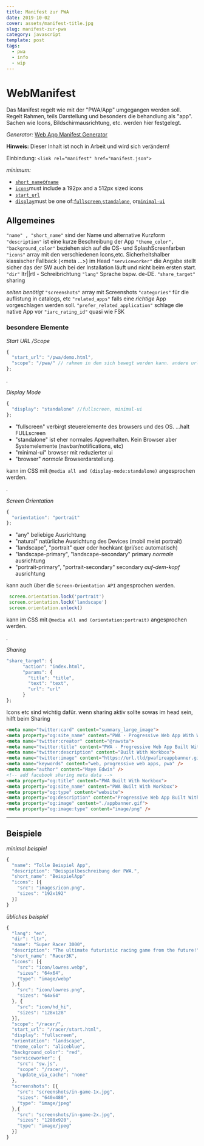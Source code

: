 ```yaml
---
title: Manifest zur PWA
date: 2019-10-02
cover: assets/manifest-title.jpg
slug: manifest-zur-pwa
category: javascript
template: post
tags:
  - pwa
  - info
  - wip
---
```

# WebManifest

Das Manifest regelt wie mit der "PWA/App" umgegangen werden soll.
Regelt Rahmen, teils Darstellung und besonders die behandlung als "app".
Sachen wie Icons, Bildschirmausrichtung, etc. werden hier festgelegt.

_Generator:_ [Web App Manifest Generator](https://tomitm.github.io/appmanifest/)

**Hinweis:** Dieser Inhalt ist noch in Arbeit und wird sich verändern!


Einbindung: ``<link rel="manifest" href="manifest.json">``

*minimum:*
*   [`short_name`or`name`](https://developers.google.com/web/fundamentals/web-app-manifest/#name)
*   [`icons`](https://developers.google.com/web/fundamentals/web-app-manifest/#icons)must include a 192px and a 512px sized icons
*   [`start_url`](https://developers.google.com/web/fundamentals/web-app-manifest/#start-url)
*   [`display`](https://developers.google.com/web/fundamentals/web-app-manifest/#display)must be one of:[`fullscreen`](https://developers.google.com/web/fundamentals/web-app-manifest/#display-params),[`standalone`](https://developers.google.com/web/fundamentals/web-app-manifest/#display-params), or[`minimal-ui`](https://developers.google.com/web/fundamentals/web-app-manifest/#display-params)

## Allgemeines

``"name" , "short_name"`` sind der Name und alternative Kurzform
``"description"`` ist eine kurze Beschreibung der App
``"theme_color", "background_color"`` beziehen sich auf die OS- und SplashScreenfarben
``"icons"`` array mit den verschiedenen Icons,etc.
Sicherheitshalber klassischer Fallback (<meta ...>) im Head
``"serviceworker"`` die Angabe stellt sicher das der SW auch bei der Installation läuft und nicht beim ersten start.
``"dir"`` ltr||rtl - Schreibrichtung
``"lang"`` Sprache bspw. de-DE.
``"share_target"`` sharing

_selten benötigt_
``"screenshots"`` array mit Screenshots
``"categories"`` für die auflistung in catalogs, etc
``"related_apps"`` falls eine _richtige_ App vorgeschlagen werden soll.
``"prefer_related_application"`` schlage die native App vor
``"iarc_rating_id"`` quasi wie FSK

### besondere Elemente

*Start URL /Scope*

```js
{
  "start_url": "/pwa/demo.html",
  "scope": "/pwa/" // rahmen in dem sich bewegt werden kann. andere urls werden geblockt
};
```

_._

*Display Mode*

```js
{
  "display": "standalone" //fullscreen, minimal-ui
};
```

 - "fullscreen" verbirgt steuerelemente des browsers und des OS. ...halt FULLscreen
 - "standalone" ist eher normales Appverhalten.
    Kein Browser aber Systemelemente (navbar/notifications, etc)
 - "minimal-ui" browser mit reduzierter ui
 - "browser" _normale_ Browserdarstellung.


kann im CSS mit ``@media all and (display-mode:standalone)`` angesprochen werden.

_._

*Screen Orientation*

```js
{
  "orientation": "portrait"
};
```

 - "any" beliebige Ausrichtung
 - "natural" natürliche Ausrichtung des Devices (mobil meist portrait)
 - "landscape", "portrait" quer oder hochkant (pri/sec automatisch)
 - "landscape-primary", "landscape-secondary" primary _normale_ ausrichtung
 - "portrait-primary", "portrait-secondary" secondary _auf-dem-kopf_ ausrichtung

kann auch über die ``Screen-Orientation API`` angesprochen werden.
```js
 screen.orientation.lock('portrait')
 screen.orientation.lock('landscape')
 screen.orientation.unlock()
```

kann im CSS mit ``@media all and (orientation:portrait)`` angesprochen werden.

_._

*Sharing*

```js
"share_target": {
      "action": "index.html",
      "params": {
        "title": "title",
        "text": "text",
        "url": "url"
      }
};
```

Icons etc sind wichtig dafür.
wenn sharing aktiv sollte sowas im head sein, hilft beim Sharing
```html
<meta name="twitter:card" content="summary_large_image">
<meta property="og:site_name" content="PWA - Progressive Web App With Workbox">
<meta name="twitter:creator" content="@rawsta">
<meta name="twitter:title" content="PWA - Progressive Web App Built With Workbox">
<meta name="twitter:description" content="Built With Workbox">
<meta name="twitter:image" content="https://url.tld/pwafireappbanner.gif">
<meta name="keywords" content="web, progressive web apps, pwa" />
<meta name="author" content="Maye Edwin" />
<!-- add facebook sharing meta data -->
<meta property="og:title" content="PWA Built With Workbox">
<meta property="og:site_name" content="PWA Built With Workbox">
<meta property="og:type" content="website">
<meta property="og:description" content="Progressive Web App Built With Workbox">
<meta property="og:image" content="./appbanner.gif">
<meta property="og:image:type" content="image/png" />
```




---
## Beispiele

*minimal beispiel*
```js
{
  "name": "Tolle Beispiel App",
  "description": "Beispielbeschreibung der PWA.",
  "short_name": "BeispielApp"
  "icons": [{
    "src": "images/icon.png",
    "sizes": "192x192"
  }]
}
```

*übliches beispiel*
```js
{
  "lang": "en",
  "dir": "ltr",
  "name": "Super Racer 3000",
  "description": "The ultimate futuristic racing game from the future!",
  "short_name": "Racer3K",
  "icons": [{
    "src": "icon/lowres.webp",
    "sizes": "64x64",
    "type": "image/webp"
  },{
    "src": "icon/lowres.png",
    "sizes": "64x64"
  }, {
    "src": "icon/hd_hi",
    "sizes": "128x128"
  }],
  "scope": "/racer/",
  "start_url": "/racer/start.html",
  "display": "fullscreen",
  "orientation": "landscape",
  "theme_color": "aliceblue",
  "background_color": "red",
  "serviceworker": {
    "src": "sw.js",
    "scope": "/racer/",
    "update_via_cache": "none"
  },
  "screenshots": [{
    "src": "screenshots/in-game-1x.jpg",
    "sizes": "640x480",
    "type": "image/jpeg"
  },{
    "src": "screenshots/in-game-2x.jpg",
    "sizes": "1280x920",
    "type": "image/jpeg"
  }]
}
```
